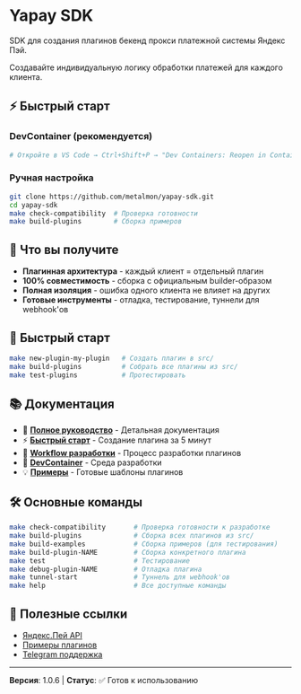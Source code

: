 # Yapay SDK

SDK для создания плагинов бекенд прокси платежной системы Яндекс Пэй.

Создавайте индивидуальную логику обработки платежей для каждого клиента.

## ⚡ Быстрый старт

### DevContainer (рекомендуется)
```bash
# Откройте в VS Code → Ctrl+Shift+P → "Dev Containers: Reopen in Container"
```

### Ручная настройка
```bash
git clone https://github.com/metalmon/yapay-sdk.git
cd yapay-sdk
make check-compatibility  # Проверка готовности
make build-plugins        # Сборка примеров
```

## 🎯 Что вы получите

- **Плагинная архитектура** - каждый клиент = отдельный плагин
- **100% совместимость** - сборка с официальным builder-образом
- **Полная изоляция** - ошибка одного клиента не влияет на других
- **Готовые инструменты** - отладка, тестирование, туннели для webhook'ов

## 🚀 Быстрый старт

```bash
make new-plugin-my-plugin   # Создать плагин в src/
make build-plugins          # Собрать все плагины из src/
make test-plugins           # Протестировать
```

## 📚 Документация

- 📖 **[Полное руководство](docs/README.md)** - Детальная документация
- ⚡ **[Быстрый старт](QUICK_START.md)** - Создание плагина за 5 минут
- 🔄 **[Workflow разработки](docs/development/workflow.md)** - Процесс разработки плагинов
- 🐳 **[DevContainer](docs/development/dev-container.md)** - Среда разработки
- 💡 **[Примеры](examples/)** - Готовые шаблоны плагинов

## 🛠️ Основные команды

```bash
make check-compatibility       # Проверка готовности к разработке
make build-plugins             # Сборка всех плагинов из src/
make build-examples            # Сборка примеров (для тестирования)
make build-plugin-NAME         # Сборка конкретного плагина
make test                      # Тестирование
make debug-plugin-NAME         # Отладка плагина
make tunnel-start              # Туннель для webhook'ов
make help                      # Все доступные команды
```

## 🔗 Полезные ссылки

- [Яндекс.Пей API](https://pay.yandex.ru/docs/ru/custom/backend/merchant-api/index)
- [Примеры плагинов](examples/)
- [Telegram поддержка](https://t.me/metal_monkey)

---

**Версия**: 1.0.6 | **Статус**: ✅ Готов к использованию